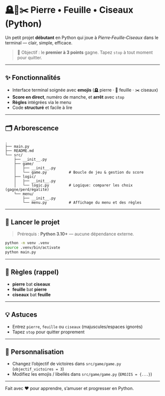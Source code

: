 # 🪦🧻✂️ Pierre • Feuille • Ciseaux (Python)

Un petit projet **débutant** en Python qui joue à *Pierre‑Feuille‑Ciseaux* dans le terminal — clair, simple, efficace.

> 🎯 Objectif : le **premier à 3 points** gagne. Tapez `stop` à tout moment pour quitter.

---

## ✨ Fonctionnalités
- Interface terminal soignée avec **emojis** (🪦 pierre · 🧻 feuille · ✂️ ciseaux)
- **Score en direct**, numéro de manche, et **arrêt** avec `stop`
- **Règles** intégrées via le menu
- Code **structuré** et facile à lire

---

## 🗂️ Arborescence
```
.
├── main.py
├── README.md
└── src/
    ├── __init__.py
    ├── game/
    │   ├── __init__.py
    │   └── game.py          # Boucle de jeu & gestion du score
    ├── logic/
    │   ├── __init__.py
    │   └── logic.py         # Logique: comparer les choix (gagne/perd/égalité)
    └── menu/
        ├── __init__.py
        └── menu.py          # Affichage du menu et des règles
```

---

## 🚀 Lancer le projet
> Prérequis : **Python 3.10+** — aucune dépendance externe.

```bash
python -m venv .venv
source .venv/bin/activate
python main.py
```

---

## 📜 Règles (rappel)
- **pierre** bat **ciseaux**
- **feuille** bat **pierre**
- **ciseaux** bat **feuille**

---

## 💡 Astuces
- Entrez `pierre`, `feuille` ou `ciseaux` (majuscules/espaces ignorés)
- Tapez `stop` pour quitter proprement

---

## 🧰 Personnalisation
- Changez l’objectif de victoires dans `src/game/game.py` (`objectif_victoires = 3`)
- Modifiez les emojis / libellés dans `src/game/game.py` (`EMOJIS = {...}`)

---

Fait avec ❤️ pour apprendre, s’amuser et progresser en Python.
